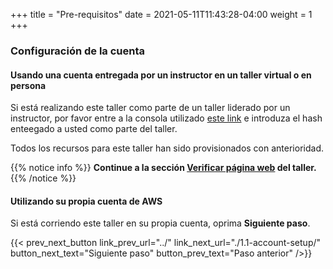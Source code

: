 +++
title = "Pre-requisitos"
date =  2021-05-11T11:43:28-04:00
weight = 1
+++

### Configuración de la cuenta 

#### Usando una cuenta entregada por un instructor en un taller virtual o en persona

Si está realizando este taller como parte de un taller liderado por un instructor, por favor entre a la consola utilizado [este link](https://dashboard.eventengine.run/) e introduza el hash enteegado a usted como parte del taller.

Todos los recursos para este taller han sido provisionados con anterioridad.

{{% notice info %}}
**Continue a la sección [Verificar página web](../2-verify-primary/) del taller.**
{{% /notice %}}

#### Utilizando su propia cuenta de AWS

Si está corriendo este taller en su propia cuenta, oprima **Siguiente paso**.

{{< prev_next_button link_prev_url="../" link_next_url="./1.1-account-setup/" button_next_text="Siguiente paso" button_prev_text="Paso anterior" />}}

